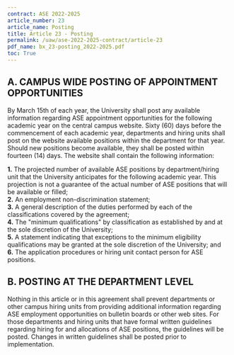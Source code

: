 ```yaml
---
contract: ASE 2022-2025
article_number: 23
article_name: Posting
title: Article 23 - Posting
permalink: /uaw/ase-2022-2025-contract/article-23
pdf_name: bx_23-posting_2022-2025.pdf
toc: True
---
```



## A. CAMPUS WIDE POSTING OF APPOINTMENT OPPORTUNITIES

By March 15th of each year, the University shall post any available information regarding ASE appointment opportunities for the following academic year on the central campus website. Sixty (60) days before the commencement of each academic year, departments and hiring units shall post on the website available positions within the department for that year. Should new positions become available, they shall be posted within fourteen (14) days. The website shall contain the following information:

<div class="lvl2"><b>1.</b> The projected number of available ASE positions by department/hiring unit that the University anticipates for the following academic year. This projection is not a guarantee of the actual number of ASE positions that will be available or filled;</div>
<div class="lvl2"><b>2.</b> An employment non-discrimination statement;</div>
<div class="lvl2"><b>3.</b> A general description of the duties performed by each of the classifications covered by the agreement;</div>
<div class="lvl2"><b>4.</b> The "minimum qualifications" by classification as established by and at the sole discretion of the University;</div>
<div class="lvl2"><b>5.</b> A statement indicating that exceptions to the minimum eligibility qualifications may be granted at the sole discretion of the University; and</div>
<div class="lvl2"><b>6.</b> The application procedures or hiring unit contact person for ASE positions.</div>

## B. POSTING AT THE DEPARTMENT LEVEL

Nothing in this article or in this agreement shall prevent departments or other campus hiring units from providing additional information regarding ASE employment opportunities on bulletin boards or other web sites. For those departments and hiring units that have formal written guidelines regarding hiring for and allocations of ASE positions, the guidelines will be posted. Changes in written guidelines shall be posted prior to implementation.

